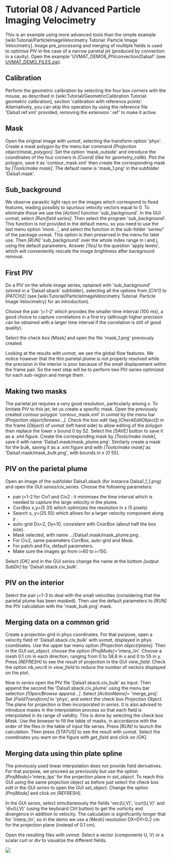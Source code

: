 # Tutorial 08 / Advanced Particle Imaging Velocimetry

This is an example using more advanced tools than the simple example [wiki:Tutorial/ParticleImageVelocimetry Tutorial: Particle Image Velocimetry].
Image pre_processing and merging of multiple fields is used to optimise PIV in the case of a narrow parietal jet (produced by convection in a cavity).
Open the example 'UVMAT_DEMO6_PIVconvection/Dalsa1' (see [UVMAT_DEMO_FILES.zip](https://gricad-gitlab.univ-grenoble-alpes.fr/legi/soft/uvmat-doc/-/raw/master/data/UVMAT_DEMO_FILES.zip?ref_type=heads)).


## Calibration
Perform the geometric calibration by selecting the four box corners with the mouse, as described in [wiki:Tutorial/GeometricCalibration Tutorial: geometric calibration], section 'calibration with reference points'.
Alternatively, you can skip this operation by using the reference file 'Dalsa1.ref.xml' provided, removing the extension '.ref' to make it active.


## Mask
Open the original image with *uvmat*, selecting the transform option 'phys'.
Create a mask polygon by the menu bar command *[Projection object/mask_polygon]*.
Set the option 'mask_outside' and introduce the coordinates of the four corners in *[Coord]* (like for *geometry_calib*).
Plot the polygon, save it as 'contour_mask.xml' then create the corresponding mask by *[Tools/make mask]*.
The default name is 'mask_1.png' in the subfolder 'Dalsa1.mask'.


## Sub_background

We observe parasitic light rays on the images which correspond to fixed features, leading possibly to spurious velocity vectors equal to 0.
To eliminate those we use the *[Action]* function 'sub_background'.
In the GUI *uvmat*, select *[Run/field series]*.
Then select the program 'sub_background'.
This function is not provided in the default menu, so you need to use the last menu option 'more...', and select the function in the sub-folder 'series/' of the package uvmat.
This option is then preserved in the menu for later use.
Then *[RUN]* 'sub_background' over the whole index range in i and j, using the default parameters.
Answer *[Yes]* to the question 'apply levels', which will conveniently rescale the image brightness after background removal.

## First PIV

Do a PIV on the whole image series, optained with 'sub_background' (stored in a 'Dalsa1.sback' subfolder), selecting all the options from *[CIV1]* to *[PATCH2]* (see [wiki:Tutorial/ParticleImageVelocimetry Tutorial: Particle Image Velocimetry] for an introduction).

Choose the pair 'j=1-2' which provides the smaller time interval (100 ms), a good choice to capture correlations in a first try (although higher precision can be obtained with a larger time interval if the correlation is still of good quality).

Select the check box *[Mask]* and open the file 'mask_1.png' previously created.

Looking at the results with *uvmat*, we see the global flow features.
We notice however that the thin parietal plume is not properly resolved while the precision in the interior is poor because of the small displacement within the frame pair.
So the next step will be to perform two PIV series optimized for each sub-region and merge them.


## Making two masks

The parietal jet requires a very good resolution, particularly among _x_.
To limitate PIV to this jet, let us create a specific mask.
Open the previously created contour polygon 'contour_mask.xml' in *uvmat* by the menu bar *[Projection object/browse...]*.
Check the box *edit* (tag *[CheckEditObject]*) in the frame *[Object]* of *uvmat* (left hand side) to allow editing of the polygon then replace the lower _x_ bound 0 by 52.
Select the *[SAVE]* button to save it as a .xml figure.
Create the corresponding mask by *[Tools/make mask]*, save it with name 'Dalsa1.mask/mask_plume.png'.
Similarly create a mask for the bulk, saving it as a .xml figure and with *[Tools/make mask]* as 'Dalsa1.mask/mask_bulk.png', with bounds in _x_ [0 55].


## PIV on the parietal plume

Open an image of the subfolder Dalsa1.sback (for instance Dalsa1_1_1.png) and open the GUI *series/civ_series*.
Choose the following parameters:

* pair j=1-2 for Civ1 and Civ2 : it minimises the time interval which is needed to capture the large velocity in the plume.
* CorrBox x,y=(5 31) which optimizes the resolution in x (5 pixels)
* Search x, y=(25 55) which allows for a larger velocity component along y .
* auto-grid Dx=2, Dy=10, consistent with CoorBox (about half the box size).
* Mask selected, with name .../Dalsa1.mask/mask_plume.png .
* For Civ2, same parameters CorrBox, auto-grid and Mask.
* For patch and Fix, default parameters.
* Make sure the images go from i=60 to i=150.

Select *[OK]* and in the GUI *series* change the name at the bottom *[output SubDir]* by 'Dalsa1.sback.civ_bulk'.


## PIV on the interior

Select the pair j=1-3 to deal with the small velocities (considering that the parietal plume has been masked).
Then use the default parameters to *[RUN]* the PIV calculation with the 'mask_bulk.png' mask.


## Merging data on a common grid

Create a projection grid in phys coordinates.
For that purpose, open a velocity field of 'Dalsa1.sback.civ_bulk' with *uvmat*, displayed in phys coordinates.
Use the upper bar menu option *[Projection object/plane]*.
Then in the GUI *set_object*, choose the option *[ProjMode]=*'interp_lin'.
Choose a mesh 0.1 cm in each direction, ranging from 0 to 58.8 in x and 0 to 55 in y.
Press *[REFRESH]* to see the result of projection in the GUI *view_field*.
Check the option *nb_vec/4* in *view_field* to reduce the number of vectors displayed on the plot.

Now in *series* open the PIV file 'Dalsa1.sback.civ_bulk' as input.
Then append the second file 'Dalsa1.sback.civ_plume' using the menu bar selection *[!Open/Browse append...]*.
Select *[ActionName]*= 'merge_proj'.
Set *[FieldTransform]* to 'phys', and select the check box *Projection Object*.
The plane for projection is then incorporated in *series*.
It is also advised to introduce masks in the interpolation process so that each field is interpolated in its range of validity.
This is done by selecting the check box *Mask*.
Use the browser to fill the table of masks, in accordance with the order of the files in the table of input file series.
Press *[RUN]* to launch the calculation.
Then press *[STATUS]* to see the result with *uvmat*.
Select the coordinates you want on the figure with *get_field* and click on *[OK]*.


## Merging data using thin plate spline

The previously used linear interpolation does not provide field derivatives.
For that purpose, we proceed as previouisly but use the option *[ProjMode]=*'interp_tps' for the projection plane in *set_object*.
To reach this GUI using the same projection object as before just select the check box *edit* in the GUI *series* to open the GUI *set_object*.
Change the option *[ProjMode]* and click on *[REFRESH]*.

In the GUI *series*, select simultaneously the fields 'vec(U,V)', 'curl(U,V)' and 'div(U,V)' (using the keyboard Ctrl button) to get the vorticity and divergence in addition to velocity.
The calculation is significantly longer that for 'interp_lin', so in the demo we use a *[Mesh]* resolution DX=DY=0.2 cm for the projection plane (instead of 0.1 cm).

Open the resulting files with *uvmat*.
Select a vector (components U, V) or a scalar curl or div to visualize the different fields.

![](08-merging-data-using-tps.png)

